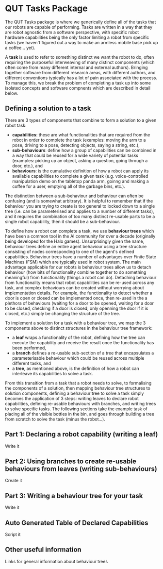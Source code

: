 # QUT Tasks Package

The QUT Tasks package is where we generically define all of the tasks that our robots are capable of performing. Tasks are written in a way that they are robot agnostic from a software perspective, with specific robot hardware capabilities being the only factor limiting a robot from specific tasks (we haven't figured out a way to make an armless mobile base pick up a coffee... yet). 

A **task** is used to refer to something distinct we want the robot to do, often requiring the purposeful interweaving of many distinct components (which often come from many different internal and external authors). Bringing together software from different research areas, with different authors, and different conventions typically has a lot of pain associated with the process. To manage this, we break the problem of completing a task up into some isolated concepts and software compnents which are described in detail below. 

## Defining a solution to a task

There are 3 types of components that combine to form a solution to a given robot task:

- **capabilities**: these are what functionalities that are required from the robot in order to complete the task (examples: moving the arm to a pose, driving to a pose, detecting objects, saying a string, etc.),
- **sub-behaviours**: define how a group of capabilities can be combined in a way that could be reused for a wide variety of potential tasks (examples: picking up an object, asking a question, going through a door, etc.), and
- **behaviours**: is the cumulative definition of how a robot can apply its available capabilities to complete a given task (e.g. voice-controlled manipulation demo on the tabletop panda arm, goinng and making a coffee for a user, emptying all of the garbage bins, etc.).

The distinction between a sub-behaviour and behaviour can often be confusing (and is somewhat arbitrary). It is helpful to remember that if the behaviour you are trying to create is too general to locked down to a single tree (i.e. can be parameterised and applies to a number of different tasks), and it requires the combination of too many distinct re-usable parts to be a single robot capability, then it should be a sub-behaviour.

To define how a robot can complete a task, we use **behaviour trees** which have been a common tool in the AI community for over a decade (originally being developed for the Halo games). Unsurprisingly given the name, behaviour trees define an entire agent behaviour using a tree structure consisting of nodes corresponding to one of the agent's defined capabilities. Behaviour trees have a number of advantages over Finite State Machines (FSM) which are typically used in robot system. The main advantage applicable for our robots is behaviour trees allow us to detach behaviour (how bits of functionality combine together to do something meaningful) from functionality (things a robot can do). Detaching behaviour from functionality means that robot capabilities can be re-used across any task, and complex behaviours can be created without worrying about implementation details. For example, the functionality to detect whether a door is open or closed can be implemented once, then re-used in the a plethora of behaviours (waiting for a door to be opened, waiting for a door to be closed, checking if a door is closed, only openning the door if it is closed, etc.) simply be changing the structure of the tree.

To implement a solution for a task with a behaviour tree, we map the 3 components above to distinct structures in the behaviour tree framework:

- a **leaf** wraps a functionality of the robot, defining how the tree can execute the capability and receive the result once the functionality has been performed,
- a **branch** defines a re-usable sub-section of a tree that encapsulates a parameterisable behaviour which could be reused across multiple different tasks, and
- a **tree**, as mentioned above, is the definition of how a robot can interleave its capabilities to solve a task.

From this transition from a task that a robot needs to solve, to formalising the components of a solution, then mapping behaviour tree structures to solution components, defining a behaviour tree to solve a task simply becomes the application of 3 steps: writing leaves to declare robot capabilities, defining re-usable behaviours with branches, and writing trees to solve specific tasks. The following sections take the example task of placing all of the visible bottles in the bin, and goes through building a tree from scratch to solve the task (minus the robot...).

## Part 1: Declaring a robot capability (writing a leaf)

Write it

## Part 2: Using branches to create re-usable behaviours from leaves (writing sub-behaviours)

Create it

## Part 3: Writing a behaviour tree for your task

Write it

## Auto Generated Table of Declared Capabilities

Script it

## Other useful information

Links for general information about behaviour trees
